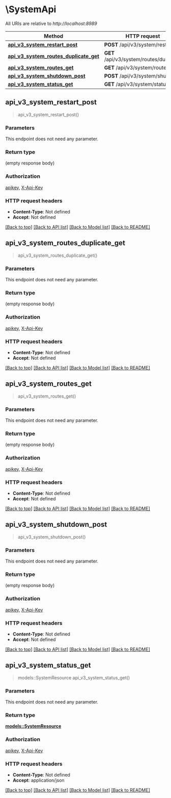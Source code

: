 # \SystemApi

All URIs are relative to *http://localhost:8989*

Method | HTTP request | Description
------------- | ------------- | -------------
[**api_v3_system_restart_post**](SystemApi.md#api_v3_system_restart_post) | **POST** /api/v3/system/restart | 
[**api_v3_system_routes_duplicate_get**](SystemApi.md#api_v3_system_routes_duplicate_get) | **GET** /api/v3/system/routes/duplicate | 
[**api_v3_system_routes_get**](SystemApi.md#api_v3_system_routes_get) | **GET** /api/v3/system/routes | 
[**api_v3_system_shutdown_post**](SystemApi.md#api_v3_system_shutdown_post) | **POST** /api/v3/system/shutdown | 
[**api_v3_system_status_get**](SystemApi.md#api_v3_system_status_get) | **GET** /api/v3/system/status | 



## api_v3_system_restart_post

> api_v3_system_restart_post()


### Parameters

This endpoint does not need any parameter.

### Return type

 (empty response body)

### Authorization

[apikey](../README.md#apikey), [X-Api-Key](../README.md#X-Api-Key)

### HTTP request headers

- **Content-Type**: Not defined
- **Accept**: Not defined

[[Back to top]](#) [[Back to API list]](../README.md#documentation-for-api-endpoints) [[Back to Model list]](../README.md#documentation-for-models) [[Back to README]](../README.md)


## api_v3_system_routes_duplicate_get

> api_v3_system_routes_duplicate_get()


### Parameters

This endpoint does not need any parameter.

### Return type

 (empty response body)

### Authorization

[apikey](../README.md#apikey), [X-Api-Key](../README.md#X-Api-Key)

### HTTP request headers

- **Content-Type**: Not defined
- **Accept**: Not defined

[[Back to top]](#) [[Back to API list]](../README.md#documentation-for-api-endpoints) [[Back to Model list]](../README.md#documentation-for-models) [[Back to README]](../README.md)


## api_v3_system_routes_get

> api_v3_system_routes_get()


### Parameters

This endpoint does not need any parameter.

### Return type

 (empty response body)

### Authorization

[apikey](../README.md#apikey), [X-Api-Key](../README.md#X-Api-Key)

### HTTP request headers

- **Content-Type**: Not defined
- **Accept**: Not defined

[[Back to top]](#) [[Back to API list]](../README.md#documentation-for-api-endpoints) [[Back to Model list]](../README.md#documentation-for-models) [[Back to README]](../README.md)


## api_v3_system_shutdown_post

> api_v3_system_shutdown_post()


### Parameters

This endpoint does not need any parameter.

### Return type

 (empty response body)

### Authorization

[apikey](../README.md#apikey), [X-Api-Key](../README.md#X-Api-Key)

### HTTP request headers

- **Content-Type**: Not defined
- **Accept**: Not defined

[[Back to top]](#) [[Back to API list]](../README.md#documentation-for-api-endpoints) [[Back to Model list]](../README.md#documentation-for-models) [[Back to README]](../README.md)


## api_v3_system_status_get

> models::SystemResource api_v3_system_status_get()


### Parameters

This endpoint does not need any parameter.

### Return type

[**models::SystemResource**](SystemResource.md)

### Authorization

[apikey](../README.md#apikey), [X-Api-Key](../README.md#X-Api-Key)

### HTTP request headers

- **Content-Type**: Not defined
- **Accept**: application/json

[[Back to top]](#) [[Back to API list]](../README.md#documentation-for-api-endpoints) [[Back to Model list]](../README.md#documentation-for-models) [[Back to README]](../README.md)

